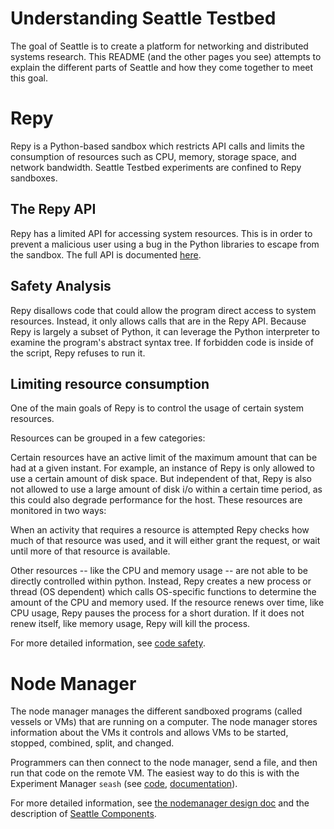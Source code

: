 # Understanding Seattle Testbed

The goal of Seattle is to create a platform for networking and distributed 
systems research. This README (and the other pages you see) attempts to 
explain the different parts of Seattle and how they come together to meet 
this goal.

# Repy

Repy is a Python-based sandbox which restricts API calls and limits the 
consumption of resources such as CPU, memory, storage space, and network 
bandwidth. Seattle Testbed experiments are confined to Repy sandboxes.

## The Repy API
Repy has a limited API for accessing system resources. This is in order 
to prevent a malicious user using a bug in the Python libraries to escape 
from the sandbox. The full API is documented 
[here](../Programming/RepyV2API.md).

## Safety Analysis
Repy disallows code that could allow the program direct access to system 
resources. Instead, it only allows calls that are in the Repy API. Because 
Repy is largely a subset of Python, it can leverage the Python interpreter 
to examine the program's abstract syntax tree. If forbidden code is inside 
of the script, Repy refuses to run it.

## Limiting resource consumption
One of the main goals of Repy is to control the usage of certain 
system resources.

Resources can be grouped in a few categories:

Certain resources have an active limit of the maximum amount that can be had 
at a given instant. For example, an instance of Repy is only allowed to use 
a certain amount of disk space. But independent of that, Repy is also not 
allowed to use a large amount of disk i/o within a certain time period, as 
this could also degrade performance for the host. These resources are 
monitored in two ways:

When an activity that requires a resource is attempted Repy checks how much 
of that resource was used, and it will either grant the request, or wait 
until more of that resource is available.

Other resources -- like the CPU and memory usage -- are not able to be 
directly controlled within python. Instead, Repy creates a new process or 
thread (OS dependent) which calls OS-specific functions to determine the 
amount of the CPU and memory used. If the resource renews over time, like 
CPU usage, Repy pauses the process for a short duration. If it does not renew 
itself, like memory usage, Repy will kill the process.

For more detailed information, see [code safety](CodeSafety.md).


# Node Manager

The node manager manages the different sandboxed programs (called vessels 
or VMs) that are running on a computer. The node manager stores information 
about the VMs it controls and allows VMs to be started, stopped, combined, 
split, and changed.

Programmers can then connect to the node manager, send a file, and then run 
that code on the remote VM. The easiest way to do this is with the 
Experiment Manager `seash` (see [code](https://github.com/SeattleTestbed/seash), 
[documentation](SeattleShell.md)).


For more detailed information, see [the nodemanager design doc](NodeManagerDesign.md) 
and the description of [Seattle Components](SeattleComponents.md).
